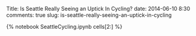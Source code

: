 Title: Is Seattle Really Seeing an Uptick In Cycling?
date: 2014-06-10 8:30
comments: true
slug: is-seattle-really-seeing-an-uptick-in-cycling

{% notebook SeattleCycling.ipynb cells[2:] %}
